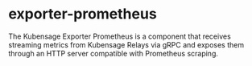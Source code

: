 # exporter-prometheus
The Kubensage Exporter Prometheus is a component that receives streaming metrics from Kubensage Relays via gRPC and exposes them through an HTTP server compatible with Prometheus scraping.
